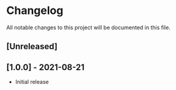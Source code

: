 # Changelog
All notable changes to this project will be documented in this file.

## [Unreleased]


## [1.0.0] - 2021-08-21
- Initial release